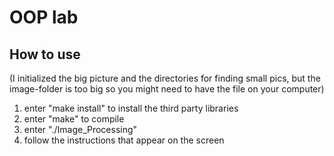 # OOP lab
## How to use
(I initialized the big picture and the directories for finding small pics, but the image-folder is too big so you might need to have the file on your computer)
1. enter "make install" to install the third party libraries
2. enter "make" to compile
3. enter "./Image_Processing"
4. follow the instructions that appear on the screen

